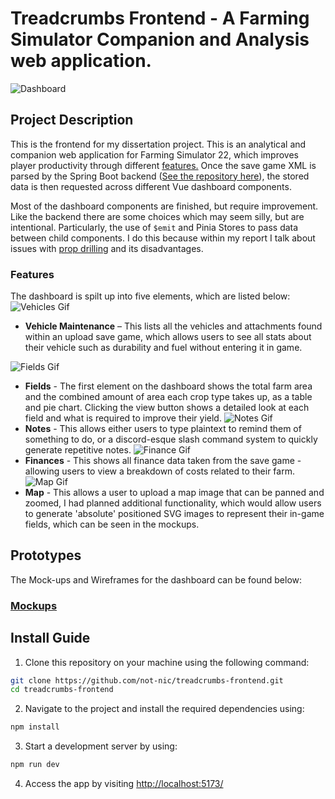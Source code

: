

# Treadcrumbs Frontend - A Farming Simulator Companion and Analysis web application.
![Dashboard](https://i.imgur.com/2Ljt9oD.png)
## Project Description
This is the frontend for my dissertation project. This is an analytical and companion web application for Farming Simulator 22, which improves player productivity through different [features.](#features) Once the save game XML is parsed by the Spring Boot backend ([See the repository here](https://github.com/not-nic/treadcrumbs-backend)), the stored data is then requested across different Vue dashboard components.

Most of the dashboard components are finished, but require improvement. Like the backend there are some choices which may seem silly, but are intentional. Particularly, the use of `$emit` and Pinia Stores to pass data between child components. I do this because within my report I talk about issues with [prop drilling](https://vuejs.org/guide/components/provide-inject.html#prop-drilling) and its disadvantages.

### Features
The dashboard is spilt up into five elements, which are listed below:
![Vehicles Gif](https://i.imgur.com/dKvbhLA.gif)
- **Vehicle Maintenance** – This lists all the vehicles and attachments found within an upload save game, which allows users to see all stats about their vehicle such as durability and fuel without entering it in game.

![Fields Gif](https://i.imgur.com/RTtBqV9.gif)
- **Fields** - The first element on the dashboard shows the total farm area and the combined amount of area each crop type takes up, as a table and pie chart. Clicking the view button shows a detailed look at each field and what is required to improve their yield.
![Notes Gif](https://i.imgur.com/Ke43tjA.gif)
- **Notes** - This allows either users to type plaintext to remind them of something to do, or a discord-esque slash command system to quickly generate repetitive notes.
![Finance Gif](https://i.imgur.com/91J5PFE.gif)
- **Finances** -  This shows all finance data taken from the save game - allowing users to view a breakdown of costs related to their farm.
![Map Gif](https://i.imgur.com/xf3DpuN.gif)
- **Map** - This allows a user to upload a map image that can be panned and zoomed, I had planned additional functionality, which would allow users to generate 'absolute' positioned SVG images to represent their in-game fields, which can be seen in the mockups.

## Prototypes
The Mock-ups and Wireframes for the dashboard can be found below:
### [Mockups](https://www.figma.com/file/EOn8PPY4cgGB29cBBp3XdK/Mockups?type=design&node-id=168%3A315&mode=design&t=Uzp93VEuUC2rzx5p-1)

## Install Guide
1. Clone this repository on your machine using the following command:
```bash
git clone https://github.com/not-nic/treadcrumbs-frontend.git
cd treadcrumbs-frontend
```
2. Navigate to the project and install the required dependencies using:
```bash
npm install
```
3. Start a development server by using:
```bash
npm run dev
```
4. Access the app by visiting [http://localhost:5173/](http://localhost:5173/)
